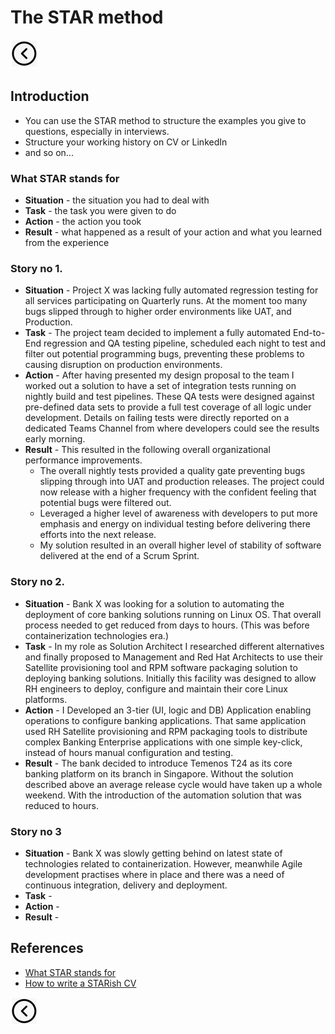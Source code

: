 # The STAR method
[<img src="../images/back.png">](../README.md)

## Introduction
- You can use the STAR method to structure the examples you give to questions, especially in interviews.
- Structure your working history on CV or LinkedIn
- and so on...

### What STAR stands for
- **Situation** - the situation you had to deal with
- **Task** - the task you were given to do
- **Action** - the action you took
- **Result** - what happened as a result of your action and what you learned from the experience

### Story no 1.
- **Situation** - Project X was lacking fully automated regression testing for all services participating on Quarterly runs. At the moment too many bugs slipped through to higher order environments like UAT, and Production.
- **Task** - The project team decided to implement a fully automated End-to-End regression and QA testing pipeline, scheduled each night to test and filter out potential programming bugs, preventing these problems to causing disruption on production environments.   
- **Action** - After having presented my design proposal to the team I worked out a solution to have a set of integration tests running on nightly build and test pipelines. These QA tests were designed against pre-defined data sets to provide a full test coverage of all logic under development.
Details on failing tests were directly reported on a dedicated Teams Channel from where developers could see the results early morning.
- **Result** - This resulted in the following overall organizational performance improvements. 
  - The overall nightly tests provided a quality gate preventing bugs slipping through into UAT and production releases. The project could now release with a higher frequency with the confident feeling that potential bugs were filtered out.
  - Leveraged a higher level of awareness with developers to put more emphasis and energy on individual testing before delivering there efforts into the next release.
  - My solution resulted in an overall higher level of stability of software delivered at the end of a Scrum Sprint.

### Story no 2.
- **Situation** - Bank X was looking for a solution to automating the deployment of core banking solutions running on Linux OS. That overall process needed to get reduced from days to hours. (This was before containerization technologies era.) 
- **Task** - In my role as Solution Architect I researched different alternatives and finally proposed to Management and Red Hat Architects to use their Satellite provisioning tool and RPM software packaging solution to deploying banking solutions. Initially this facility was designed to allow RH engineers to deploy, configure and maintain their core Linux platforms. 
- **Action** - I Developed an 3-tier (UI, logic and DB) Application enabling operations to configure banking applications. That same application used RH Satellite provisioning and RPM packaging tools to distribute complex Banking Enterprise applications with one simple key-click, instead of hours manual configuration and testing. 
- **Result** - The bank decided to introduce Temenos T24 as its core banking platform on its branch in Singapore. Without the solution described above an average release cycle would have taken up a whole weekend. With the introduction of the automation solution that was reduced to hours. 

### Story no 3
- **Situation** - Bank X was slowly getting behind on latest state of technologies related to containerization. However, meanwhile Agile development practises where in place and there was a need of continuous integration, delivery and deployment.
- **Task** -
- **Action** -
- **Result** -
  
## References
- [What STAR stands for](https://nationalcareers.service.gov.uk/careers-advice/interview-advice/the-star-method)
- [How to write a STARish CV](https://nationalcareers.service.gov.uk/careers-advice/cv-sections)

[<img src="../images/back.png">](../README.md)